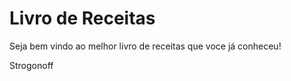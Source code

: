 <h1>Livro de Receitas</h1>

Seja bem vindo ao melhor livro de receitas que voce já conheceu!

Strogonoff


